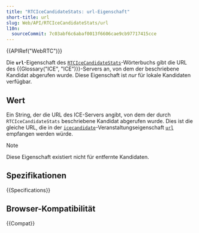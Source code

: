 ```yaml
---
title: "RTCIceCandidateStats: url-Eigenschaft"
short-title: url
slug: Web/API/RTCIceCandidateStats/url
l10n:
  sourceCommit: 7c03abf6c6abaf0013f6606cae9cb97717415cce
---
```


{{APIRef("WebRTC")}}

Die **`url`**-Eigenschaft des [`RTCIceCandidateStats`](/de/docs/Web/API/RTCIceCandidateStats)-Wörterbuchs gibt die URL des {{Glossary("ICE", "ICE")}}-Servers an, von dem der beschriebene Kandidat abgerufen wurde. Diese Eigenschaft ist _nur_ für lokale Kandidaten verfügbar.

## Wert

Ein String, der die URL des ICE-Servers angibt, von dem der durch `RTCIceCandidateStats` beschriebene Kandidat abgerufen wurde. Dies ist die gleiche URL, die in der [`icecandidate`](/de/docs/Web/API/RTCPeerConnection/icecandidate_event)-Veranstaltungseigenschaft [`url`](/de/docs/Web/API/RTCPeerConnectionIceEvent/url) empfangen werden würde.

> [!NOTE]
> Diese Eigenschaft existiert nicht für entfernte Kandidaten.

## Spezifikationen

{{Specifications}}

## Browser-Kompatibilität

{{Compat}}
